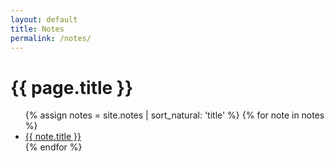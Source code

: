 ```yaml
---
layout: default
title: Notes
permalink: /notes/
---
```


# {{ page.title }}

<ul>
{% assign notes = site.notes | sort_natural: 'title' %}
{% for note in notes %}
    <li><a href="{{ note.url | prepend: site.baseurl }}">{{ note.title }}</a></li>
{% endfor %}
</ul>
